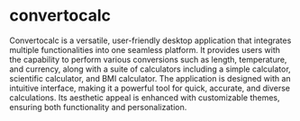 # convertocalc
Convertocalc is a versatile, user-friendly desktop application that integrates multiple functionalities into one seamless platform. It provides users with the capability to perform various conversions such as length, temperature, and currency, along with a suite of calculators including a simple calculator, scientific calculator, and BMI calculator. The application is designed with an intuitive interface, making it a powerful tool for quick, accurate, and diverse calculations. Its aesthetic appeal is enhanced with customizable themes, ensuring both functionality and personalization.
